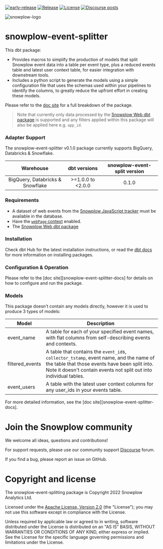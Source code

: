 [![early-release]][tracker-classificiation] [![Release][release-image]][releases] [![License][license-image]][license] [![Discourse posts][discourse-image]][discourse]

![snowplow-logo](https://raw.githubusercontent.com/snowplow/dbt-snowplow-utils/main/assets/snowplow_logo.png)

# snowplow-event-splitter

This dbt package:

- Provides macros to simplify the production of models that split Snowplow event data into a table per event type, plus a reduced events table and latest user context table, for easier integration with downstream tools.
- Includes a python script to generate the models using a simple configuration file that uses the schemas used within your pipelines to identify the columns, to greatly reduce the upfront effort in creating these models.

Please refer to the [doc site](https://docs.snowplow.io/docs/modeling-your-data/modeling-your-data-with-dbt/) for a full breakdown of the package.

> Note that currently only data processed by the [Snowplow Web dbt package](https://github.com/snowplow/dbt-snowplow-web) is supported and any filters applied within this package will also be applied here e.g. `app_id`.

### Adapter Support

The snowplow-event-splitter v0.1.0 package currently supports BigQuery, Databricks & Snowflake.

| Warehouse                        | dbt versions      | snowplow-event-split version |
| :------------------------------: | :---------------: | :--------------------------: |
| BigQuery, Databricks & Snowflake | >=1.0.0 to <2.0.0 | 0.1.0                        |


### Requirements

- A dataset of web events from the [Snowplow JavaScript tracker][tracker-docs] must be available in the database.
- Have the [`webPage` context][webpage-context] enabled.
- The [Snowplow Web dbt package](https://github.com/snowplow/dbt-snowplow-web)

### Installation

Check dbt Hub for the latest installation instructions, or read the [dbt docs][dbt-package-docs] for more information on installing packages.

### Configuration & Operation

Please refer to the [doc site][snowplow-event-splitter-docs] for details on how to configure and run the package.

### Models

This package doesn't contain any models directly, however it is used to produce 3 types of models:

| Model                     | Description                                                                                |
| ------------------------- | ------------------------------------------------------------------------------------------ |
| event_name                | A table for each of your specified event names, with flat columns from self-describing events and contexts. |
| filtered_events           | A table that contains the `event_id`s, `collector_tstamp`, event name, and the name of the table that those events have been split into. Note it doesn't contain events not split out into individual tables. |
| event_users               | A table with the latest user context columns for any user_ids in your events table.  |

For more detailed information, see the [doc site][snowplow-event-splitter-docs].
# Join the Snowplow community

We welcome all ideas, questions and contributions!

For support requests, please use our community support [Discourse][discourse] forum.

If you find a bug, please report an issue on GitHub.

# Copyright and license

The snowplow-event-splitting package is Copyright 2022 Snowplow Analytics Ltd.

Licensed under the [Apache License, Version 2.0][license] (the "License");
you may not use this software except in compliance with the License.

Unless required by applicable law or agreed to in writing, software
distributed under the License is distributed on an "AS IS" BASIS,
WITHOUT WARRANTIES OR CONDITIONS OF ANY KIND, either express or implied.
See the License for the specific language governing permissions and
limitations under the License.

[license]: http://www.apache.org/licenses/LICENSE-2.0
[license-image]: http://img.shields.io/badge/license-Apache--2-blue.svg?style=flat
[tracker-classificiation]: https://docs.snowplow.io/docs/collecting-data/collecting-from-own-applications/tracker-maintenance-classification/
[early-release]: https://img.shields.io/static/v1?style=flat&label=Snowplow&message=Early%20Release&color=014477&labelColor=9ba0aa&logo=data:image/png;base64,iVBORw0KGgoAAAANSUhEUgAAABAAAAAQCAMAAAAoLQ9TAAAAeFBMVEVMaXGXANeYANeXANZbAJmXANeUANSQAM+XANeMAMpaAJhZAJeZANiXANaXANaOAM2WANVnAKWXANZ9ALtmAKVaAJmXANZaAJlXAJZdAJxaAJlZAJdbAJlbAJmQAM+UANKZANhhAJ+EAL+BAL9oAKZnAKVjAKF1ALNBd8J1AAAAKHRSTlMAa1hWXyteBTQJIEwRgUh2JjJon21wcBgNfmc+JlOBQjwezWF2l5dXzkW3/wAAAHpJREFUeNokhQOCA1EAxTL85hi7dXv/E5YPCYBq5DeN4pcqV1XbtW/xTVMIMAZE0cBHEaZhBmIQwCFofeprPUHqjmD/+7peztd62dWQRkvrQayXkn01f/gWp2CrxfjY7rcZ5V7DEMDQgmEozFpZqLUYDsNwOqbnMLwPAJEwCopZxKttAAAAAElFTkSuQmCC
[tracker-docs]: https://docs.snowplow.io/docs/collecting-data/collecting-from-own-applications/
[webpage-context]: https://docs.snowplow.io/docs/collecting-data/collecting-from-own-applications/javascript-trackers/javascript-tracker/javascript-tracker-v3/tracker-setup/initialization-options/#Adding_predefined_contexts
[dbt-package-docs]: https://docs.getdbt.com/docs/building-a-dbt-project/package-management
[discourse-image]: https://img.shields.io/discourse/posts?server=https%3A%2F%2Fdiscourse.snowplow.io%2F
[discourse]: http://discourse.snowplow.io/
[snowplow-web-splitter]: https://docs.snowplow.io/docs/modeling-your-data/modeling-your-data-with-dbt/

[release-image]: https://img.shields.io/github/v/release/snowplow-incubator/dbt-snowplow-event-splitting?sort=semver
[releases]: https://github.com/snowplow-incubator/dbt-snowplow-event-splitting/releases